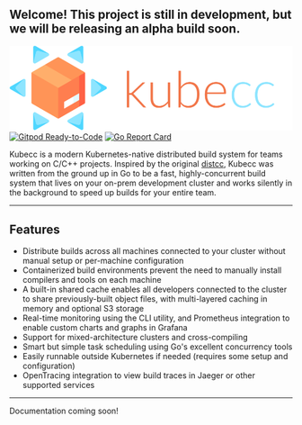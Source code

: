 ## Welcome! This project is still in development, but we will be releasing an alpha build soon.

![logo](docs/media/logo.png)
[![Gitpod Ready-to-Code](https://img.shields.io/badge/Gitpod-ready--to--code-blue?logo=gitpod)](https://gitpod.io/#https://github.com/cobalt77/kubecc)
[![Go Report Card](https://goreportcard.com/badge/github.com/kubecc-io/kubecc)](https://goreportcard.com/report/github.com/kubecc-io/kubecc)

Kubecc is a modern Kubernetes-native distributed build system for teams working on C/C++ projects. Inspired by the original [distcc](https://github.com/distcc/distcc), Kubecc was written from the ground up in Go to be a fast, highly-concurrent build system that lives on your on-prem development cluster and works silently in the background to speed up builds for your entire team. 

---

## Features

- Distribute builds across all machines connected to your cluster without manual setup or per-machine configuration
- Containerized build environments prevent the need to manually install compilers and tools on each machine
- A built-in shared cache enables all developers connected to the cluster to share previously-built object files, with multi-layered caching in memory and optional S3 storage
- Real-time monitoring using the CLI utility, and Prometheus integration to enable custom charts and graphs in Grafana
- Support for mixed-architecture clusters and cross-compiling
- Smart but simple task scheduling using Go's excellent concurrency tools
- Easily runnable outside Kubernetes if needed (requires some setup and configuration)
- OpenTracing integration to view build traces in Jaeger or other supported services

---

Documentation coming soon!
